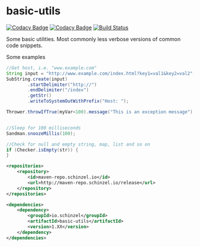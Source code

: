 # basic-utils

[![Codacy Badge](https://api.codacy.com/project/badge/Grade/fff657b5b823421997eeb2db64358f0e)](https://www.codacy.com/app/Kollektiva/basic-utils?utm_source=github.com&amp;utm_medium=referral&amp;utm_content=Schinzel/basic-utils&amp;utm_campaign=Badge_Grade)
[![Codacy Badge](https://api.codacy.com/project/badge/Coverage/fff657b5b823421997eeb2db64358f0e)](https://www.codacy.com/app/Kollektiva/basic-utils?utm_source=github.com&amp;utm_medium=referral&amp;utm_content=Schinzel/basic-utils&amp;utm_campaign=Badge_Coverage)
[![Build Status](https://travis-ci.org/Schinzel/basic-utils.svg?branch=master)](https://travis-ci.org/Schinzel/basic-utils)

Some basic utilities. 
Most commonly less verbose versions of common code snippets.

Some examples
```java
//Get host, i.e. "www.example.com"
String input = "http://www.example.com/index.html?key1=val1&key2=val2";
SubString.create(input)
        .startDelimiter("http://")
        .endDelimiter("/index")
        .getStr()
        .writeToSystemOutWithPrefix("Host: ");

Thrower.throwIfTrue(myVar<100).message("This is an exception message");


//Sleep for 100 milliseconds
Sandman.snoozeMillis(100);

//Check for null and empty string, map, list and so on
if (Checker.isEmpty(str)) {
}

```


```xml
<repositories>
	<repository>
		<id>maven-repo.schinzel.io</id>
		<url>http://maven-repo.schinzel.io/release</url>
	</repository>
</repositories>    

<dependencies>
	<dependency>
		<groupId>io.schinzel</groupId>
		<artifactId>basic-utils</artifactId>
		<version>1.XX</version>
	</dependency>
</dependencies>    
```

